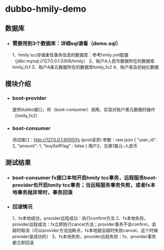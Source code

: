 # dubbo-hmily-demo
## 数据库
- ### 需要用到3个数据库：详细sql请看（demo.sql）
   1、hmily tcc存储柔性事务信息的数据库：参考hmily.yml配置（jdbc:mysql://127.0.0.1:3306/hmily）
   2、账户A人民币数据所在的数据库hmily_fx1
   3、账户A美元数据所在的数据库hmily_fx2
   4、账户表及初始化数据
## 模块介绍
- ### boot-provider
   提供dubbo接口，供（boot-consumer）调用，实现对账户美元数据的操作（hmily_fx2）
- ### boot-consumer
   测试接口：http://127.0.0.1:9000/fx (post请求)
    参数：raw json
      {
	      "user_id": 2,
	      "amount": 1,
	      "buySellFlag" : false
      }
      用户2，兑换1美元-人民币
      
## 测试结果
 - ### boot-consumer fx接口本地开启hmily tcc事务，远程服务boot-provider也开启hmily tcc事务；当远程服务事务失败，或者fx本地事务抛异常时，事务回滚
 - ### 回滚情况
    1、fx本地成功，provider远程成功：执行confirm方法
    2、fx本地失败，provider远程成功：fx立即执行cancel方法；provider事务不会confirm，会超时取消（可以provider方法加断点，fx本地就会超时失败cancel，这个时候provider是成功的）
    3、fx本地失败，provider远程失败：fx、provider事务都立即回滚
